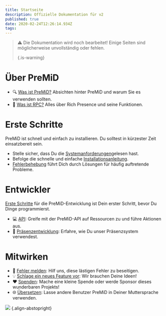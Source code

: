 ```yaml
---
title: Startseite
description: Offizielle Dokumentation für v2
published: true
date: 2020-02-24T12:26:14.934Z
tags:
---
```


> :warning: Die Dokumentation wird noch bearbeitet! Einige Seiten sind möglicherweise unvollständig oder fehlen. 
> 
> {.is-warning}

# Über PreMiD
- :mag: [Was ist PreMiD?](/about) Absichten hinter PreMiD und warum Sie es verwenden sollten.
- :link: [Was ist RPC?](https://discordapp.com/rich-presence) Alles über Rich Presence und seine Funktionen.

# Erste Schritte

PreMiD ist schnell und einfach zu installieren. Du solltest in kürzester Zeit einsatzbereit sein.

- Stelle sicher, dass Du die [Systemanforderungen](/install/requirements)gelesen hast.
- Befolge die schnelle und einfache [Installationsanleitung](/install).
- [Fehlerbehebung](/troubleshooting) führt Dich durch Lösungen für häufig auftretende Probleme.

# Entwickler

[Erste Schritte](/dev) für die PreMiD-Entwicklung ist Dein erster Schritt, bevor Du Dinge programmierst.

- :computer: [API](/dev/api): Greife mit der PreMiD-API auf Ressourcen zu und führe Aktionen aus.
- :wrench: [Präsenzentwicklung](/dev/presence): Erfahre, wie Du unser Präsenzsystem verwendest.

# Mitwirken
- :bug: [Fehler melden](https://github.com/PreMiD): Hilf uns, diese lästigen Fehler zu beseitigen.
- :bulb: [Schlage ein neues Feature vor](https://discord.gg/WvfVZ8T): Wir brauchen Deine Ideen!
- :heart: [Spenden](https://www.patreon.com/Timeraa): Mache eine kleine Spende oder werde Sponsor dieses wunderbaren Projekts!
- :globe_with_meridians: [Übersetzen](https://translate.premid.app): Lasse andere Benutzer PreMiD in Deiner Muttersprache verwenden.

![](https://beta.premid.app/img/logo.2b414dc2.gif) {.align-abstopright}